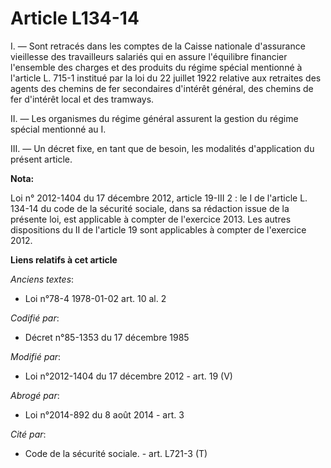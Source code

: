 # Article L134-14

I. ― Sont retracés dans les comptes de la Caisse nationale d'assurance vieillesse des travailleurs salariés qui en assure
l'équilibre financier l'ensemble des charges et des produits du régime spécial mentionné à l'article L. 715-1 institué par la
loi du 22 juillet 1922 relative aux retraites des agents des chemins de fer secondaires d'intérêt général, des chemins de fer
d'intérêt local et des tramways.

II. ― Les organismes du régime général assurent la gestion du régime spécial mentionné au I.

III. ― Un décret fixe, en tant que de besoin, les modalités d'application du présent article.

**Nota:**

Loi n° 2012-1404 du 17 décembre 2012, article 19-III 2 : le I de l'article L. 134-14 du code de la sécurité sociale, dans sa
rédaction issue de la présente loi, est applicable à compter de l'exercice 2013. Les autres dispositions du II de l'article
19 sont applicables à compter de l'exercice 2012.

**Liens relatifs à cet article**

_Anciens textes_:

  - Loi n°78-4 1978-01-02 art. 10 al. 2

_Codifié par_:

  - Décret n°85-1353 du 17 décembre 1985

_Modifié par_:

  - Loi n°2012-1404 du 17 décembre 2012 - art. 19 (V)

_Abrogé par_:

  - Loi n°2014-892 du 8 août 2014 - art. 3

_Cité par_:

  - Code de la sécurité sociale. - art. L721-3 (T)
